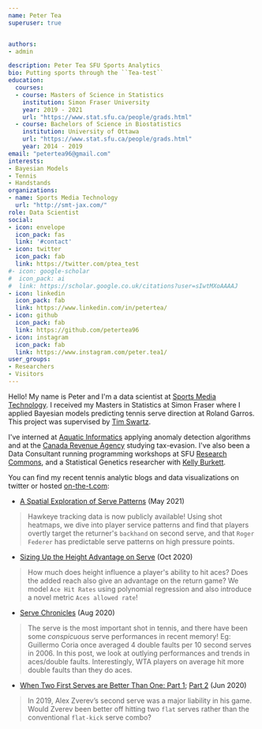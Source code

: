 ```yaml
---
name: Peter Tea
superuser: true


authors:
- admin

description: Peter Tea SFU Sports Analytics
bio: Putting sports through the ``Tea-test``
education:
  courses:
  - course: Masters of Science in Statistics
    institution: Simon Fraser University
    year: 2019 - 2021
    url: "https://www.stat.sfu.ca/people/grads.html"
  - course: Bachelors of Science in Biostatistics
    institution: University of Ottawa
    url: "https://www.stat.sfu.ca/people/grads.html"
    year: 2014 - 2019
email: "petertea96@gmail.com"
interests:
- Bayesian Models
- Tennis
- Handstands
organizations:
- name: Sports Media Technology
  url: "http://smt-jax.com/"
role: Data Scientist
social:
- icon: envelope
  icon_pack: fas
  link: '#contact'
- icon: twitter
  icon_pack: fab
  link: https://twitter.com/ptea_test
#- icon: google-scholar
#  icon_pack: ai
#  link: https://scholar.google.co.uk/citations?user=sIwtMXoAAAAJ
- icon: linkedin
  icon_pack: fab
  link: https://www.linkedin.com/in/petertea/
- icon: github
  icon_pack: fab
  link: https://github.com/petertea96
- icon: instagram
  icon_pack: fab
  link: https://www.instagram.com/peter.tea1/
user_groups:
- Researchers
- Visitors
---
```


Hello! My name is Peter and I'm a data scientist at [Sports Media Technology](http://smt-jax.com/). I received my Masters in Statistics at Simon Fraser where I applied Bayesian models predicting tennis serve direction at Roland Garros. This project was supervised by [Tim Swartz](http://people.stat.sfu.ca/~tim/). 

I've interned at [Aquatic Informatics](https://aquaticinformatics.com/) applying anomaly detection algorithms and at the [Canada Revenue Agency](https://www.canada.ca/en/revenue-agency.html) studying tax-evasion. I've also been a Data Consultant running programming workshops at SFU [Research Commons](https://www.lib.sfu.ca/about/branches-depts/rc), and a Statistical Genetics researcher with [Kelly Burkett](https://mysite.science.uottawa.ca/kburkett/).


You can find my recent tennis analytic blogs and data visualizations on twitter or hosted [on-the-t.com](http://on-the-t.com/):


* [A Spatial Exploration of Serve Patterns](http://on-the-t.com/2021/05/02/Spatial-Exploration-Serves/) (May 2021)

> Hawkeye tracking data is now publicly available! Using shot heatmaps, we dive into player service patterns and find that players overtly target the returner's `backhand` on second serve, and that `Roger Federer` has predictable serve patterns on high pressure points.

* [Sizing Up the Height Advantage on Serve](http://on-the-t.com/2020/10/25/sizing-up-height-advantage/) (Oct 2020)

> How much does height influence a player's ability to hit aces? Does the added reach also give an advantage on the return game? We model `Ace Hit Rates` using polynomial regression and also introduce a novel metric `Aces allowed rate`!

* [Serve Chronicles](http://on-the-t.com/2020/08/10/serve-chronicles/) (Aug 2020)

> The serve is the most important shot in tennis, and there have been some *conspicuous* serve performances in recent memory! Eg: Guillermo Coria once averaged 4 double faults per 10 second serves in 2006. In this post, we look at outlying performances and trends in aces/double faults. Interestingly, WTA players on average hit more double faults than they do aces.

* [When Two First Serves are Better Than One: Part 1](http://on-the-t.com/2020/06/17/when-two-first-serves-1/); [Part 2](http://on-the-t.com/2020/06/27/when-two-first-serves-2/) (Jun 2020)

> In 2019, Alex Zverev’s second serve was a major liability in his game. Would Zverev been better off hitting two `flat` serves rather than the conventional `flat-kick` serve combo? 


